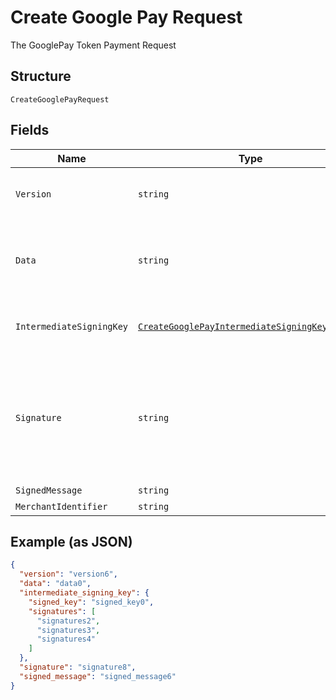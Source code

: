 
# Create Google Pay Request

The GooglePay Token Payment Request

## Structure

`CreateGooglePayRequest`

## Fields

| Name | Type | Tags | Description |
|  --- | --- | --- | --- |
| `Version` | `string` | Optional | Informação sobre a versão do token. Único valor aceito é EC_v2 |
| `Data` | `string` | Optional | Dados de pagamento criptografados. Corresponde ao encryptedMessage do token Google. |
| `IntermediateSigningKey` | [`CreateGooglePayIntermediateSigningKeyRequest`](../../doc/models/create-google-pay-intermediate-signing-key-request.md) | Optional | The GooglePay intermediate signing key request |
| `Signature` | `string` | Optional | Assinatura dos dados de pagamento. Verifica se a origem da mensagem é o Google. Corresponde ao signature do token Google. |
| `SignedMessage` | `string` | Optional | - |
| `MerchantIdentifier` | `string` | Optional | - |

## Example (as JSON)

```json
{
  "version": "version6",
  "data": "data0",
  "intermediate_signing_key": {
    "signed_key": "signed_key0",
    "signatures": [
      "signatures2",
      "signatures3",
      "signatures4"
    ]
  },
  "signature": "signature8",
  "signed_message": "signed_message6"
}
```

